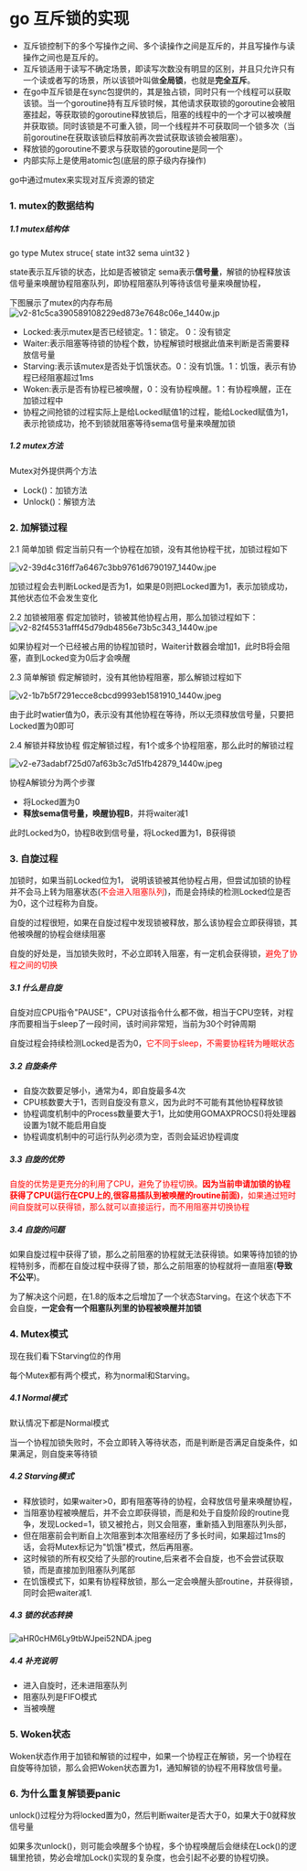 # go 互斥锁的实现

* 互斥锁控制下的多个写操作之间、多个读操作之间是互斥的，并且写操作与读操作之间也是互斥的。
* 互斥锁适用于读写不确定场景，即读写次数没有明显的区别，并且只允许只有一个读或者写的场景，所以该锁叶叫做**全局锁**，也就是**完全互斥**。
* 在go中互斥锁是在sync包提供的，其是独占锁，同时只有一个线程可以获取该锁。当一个goroutine持有互斥锁时候，其他请求获取锁的goroutine会被阻塞挂起，等获取锁的goroutine释放锁后，阻塞的线程中的一个才可以被唤醒并获取锁。同时该锁是不可重入锁，同一个线程并不可获取同一个锁多次（当前goroutine在获取该锁后释放前再次尝试获取该锁会被阻塞）。
* 释放锁的goroutine不要求与获取锁的goroutine是同一个
* 内部实际上是使用atomic包(底层的原子级内存操作)


go中通过mutex来实现对互斥资源的锁定
### 1. mutex的数据结构
##### 1.1 mutex结构体
go type Mutex struce{ state int32 sema uint32 }

state表示互斥锁的状态，比如是否被锁定
sema表示**信号量**，解锁的协程释放该信号量来唤醒协程阻塞队列，即协程阻塞队列等待该信号量来唤醒协程，

下图展示了mutex的内存布局
![v2-81c5ca390589108229ed873e7648c06e_1440w.jp](https://pic.imgdb.cn/item/611705185132923bf8d88506.jpg)

* Locked:表示mutex是否已经锁定。1：锁定。 0：没有锁定
* Waiter:表示阻塞等待锁的协程个数，协程解锁时根据此值来判断是否需要释放信号量
* Starving:表示该mutex是否处于饥饿状态。0：没有饥饿。1：饥饿，表示有协程已经阻塞超过1ms
* Woken:表示是否有协程已被唤醒，0：没有协程唤醒。1：有协程唤醒，正在加锁过程中
* 协程之间抢锁的过程实际上是给Locked赋值1的过程，能给Locked赋值为1，表示抢锁成功，抢不到锁就阻塞等待sema信号量来唤醒加锁


##### 1.2 mutex方法
Mutex对外提供两个方法

* Lock()：加锁方法
* Unlock()：解锁方法


### 2. 加解锁过程
2.1 简单加锁
假定当前只有一个协程在加锁，没有其他协程干扰，加锁过程如下

![v2-39d4c316ff7a6467c3bb9761d6790197_1440w.jpe](https://pic.imgdb.cn/item/6117062a5132923bf8db929e.jpg)

加锁过程会去判断Locked是否为1，如果是0则把Locked置为1，表示加锁成功，其他状态位不会发生变化


2.2 加锁被阻塞
假定加锁时，锁被其他协程占用，那么加锁过程如下：
![v2-82f45531afff45d79db4856e73b5c343_1440w.jpe](https://pic.imgdb.cn/item/611707735132923bf8df23de.jpg)

如果协程对一个已经被占用的协程加锁时，Waiter计数器会增加1，此时B将会阻塞，直到Locked变为0后才会唤醒

2.3 简单解锁
假定解锁时，没有其他协程阻塞，那么解锁过程如下

![v2-1b7b5f7291ecce8cbcd9993eb1581910_1440w.jpeg](https://pic.imgdb.cn/item/611707db5132923bf8e04ca8.jpg)

由于此时watier值为0，表示没有其他协程在等待，所以无须释放信号量，只要把Locked置为0即可


2.4 解锁并释放协程
假定解锁过程，有1个或多个协程阻塞，那么此时的解锁过程

![v2-e73adabf725d07af63b3c7d51fb42879_1440w.jpeg](https://pic.imgdb.cn/item/611708335132923bf8e15264.jpg)

协程A解锁分为两个步骤

* 将Locked置为0
* **释放sema信号量，唤醒协程B**，并将waiter减1

此时Locked为0，协程B收到信号量，将Locked置为1，B获得锁


### 3. 自旋过程
加锁时，如果当前Locked位为1， 说明该锁被其他协程占用，但尝试加锁的协程并不会马上转为阻塞状态(<font color="red">不会进入阻塞队列</font>)，而是会持续的检测Locked位是否为0，这个过程称为自旋。

自旋的过程很短，如果在自旋过程中发现锁被释放，那么该协程会立即获得锁，其他被唤醒的协程会继续阻塞

自旋的好处是，当加锁失败时，不必立即转入阻塞，有一定机会获得锁，<font color="red">避免了协程之间的切换</font>

##### 3.1 什么是自旋
自旋对应CPU指令"PAUSE"，CPU对该指令什么都不做，相当于CPU空转，对程序而要相当于sleep了一段时间，该时间非常短，当前为30个时钟周期

自旋过程会持续检测Locked是否为0，<font color="red">它不同于sleep，不需要协程转为睡眠状态</font>

##### 3.2 自旋条件
* 自旋次数要足够小，通常为4，即自旋最多4次
* CPU核数要大于1，否则自旋没有意义，因为此时不可能有其他协程释放锁
* 协程调度机制中的Process数量要大于1，比如使用GOMAXPROCS()将处理器设置为1就不能启用自旋
* 协程调度机制中的可运行队列必须为空，否则会延迟协程调度

##### 3.3 自旋的优势
<font color="red">自旋的优势是更充分的利用了CPU，避免了协程切换。**因为当前申请加锁的协程获得了CPU(运行在CPU上的,很容易插队到被唤醒的routine前面)**，如果通过短时间自旋就可以获得锁，那么就可以直接运行，而不用阻塞并切换协程</font>

##### 3.4 自旋的问题
如果自旋过程中获得了锁，那么之前阻塞的协程就无法获得锁。如果等待加锁的协程特别多，而都在自旋过程中获得了锁，那么之前阻塞的协程就将一直阻塞(**导致不公平**)。

为了解决这个问题，在1.8的版本之后增加了一个状态Starving。在这个状态下不会自旋，**一定会有一个阻塞队列里的协程被唤醒并加锁**

### 4. Mutex模式
现在我们看下Starving位的作用

每个Mutex都有两个模式，称为normal和Starving。

##### 4.1 Normal模式
默认情况下都是Normal模式

当一个协程加锁失败时，不会立即转入等待状态，而是判断是否满足自旋条件，如果满足，则自旋来等待锁

##### 4.2 Starving模式
* 释放锁时，如果waiter>0，即有阻塞等待的协程，会释放信号量来唤醒协程，
* 当阻塞协程被唤醒后，并不会立即获得锁，而是和处于自旋阶段的routine竞争，发现Locked=1，锁又被抢占，则又会阻塞，重新插入到阻塞队列头部，
* 但在阻塞前会判断自上次阻塞到本次阻塞经历了多长时间，如果超过1ms的话，会将Mutex标记为"饥饿"模式，然后再阻塞。
* 这时候锁的所有权交给了头部的routine,后来者不会自旋，也不会尝试获取锁，而是直接加到阻塞队列尾部
* 在饥饿模式下，如果有协程释放锁，那么一定会唤醒头部routine，并获得锁，同时会把waiter减1.

##### 4.3 锁的状态转换

![aHR0cHM6Ly9tbWJpei52NDA.jpeg](https://pic.imgdb.cn/item/61172be45132923bf8621204.jpg)

##### 4.4 补充说明
* 进入自旋时，还未进阻塞队列
* 阻塞队列是FIFO模式
* 当被唤醒

### 5. Woken状态
Woken状态作用于加锁和解锁的过程中，如果一个协程正在解锁，另一个协程在自旋等待加锁，那么会把Woken状态置为1，通知解锁的协程不用释放信号量。

### 6. 为什么重复解锁要panic
unlock()过程分为将locked置为0，然后判断waiter是否大于0，如果大于0就释放信号量

如果多次unlock()，则可能会唤醒多个协程，多个协程唤醒后会继续在Lock()的逻辑里抢锁，势必会增加Lock()实现的复杂度，也会引起不必要的协程切换。
